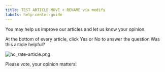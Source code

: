 ```yaml
---
title: TEST ARTICLE MOVE + RENAME via modify
labels: help-center-guide
---
```


You may help us improve our articles and let us know your opinion.

At the bottom of every article, click Yes or No to answer the question Was this article helpful?

![hc_rate-article.png](https://support.magento.com/hc/article_attachments/360016479152/hc_rate-article.png)

Please vote, your opinion matters!
